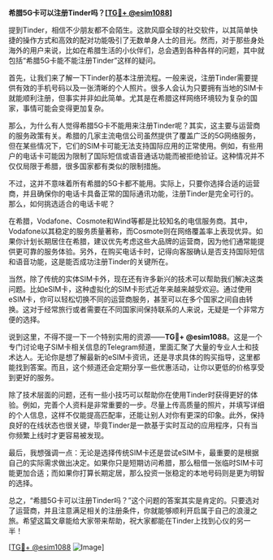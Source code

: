 **希腊5G卡可以注册Tinder吗？[[TG💪+ @esim1088](https://t.me/s/esim1088)]**

提到Tinder，相信不少朋友都不会陌生。这款风靡全球的社交软件，以其简单快捷的操作方式和高效的配对功能吸引了无数单身人士的目光。然而，对于那些身处海外的用户来说，比如在希腊生活的小伙伴们，总会遇到各种各样的问题，其中就包括“希腊5G卡能不能注册Tinder”这样的疑问。

首先，让我们来了解一下Tinder的基本注册流程。一般来说，注册Tinder需要提供有效的手机号码以及一张清晰的个人照片。很多人会认为只要拥有当地的SIM卡就能顺利注册，但事实并非如此简单。尤其是在希腊这样网络环境较为复杂的国家，事情可能会变得更加复杂。

那么，为什么有人觉得希腊5G卡不能用来注册Tinder呢？其实，这主要与运营商的服务政策有关。希腊的几家主流电信公司虽然提供了覆盖广泛的5G网络服务，但在某些情况下，它们的SIM卡可能无法支持国际应用的正常使用。例如，有些用户的电话卡可能因为限制了国际短信或语音通话功能而被拒绝验证。这种情况并不仅仅局限于希腊，很多国家都有类似的限制措施。

不过，这并不意味着所有希腊的5G卡都不能用。实际上，只要你选择合适的运营商，并且确保你的电话卡具备正常的国际通讯功能，注册Tinder是完全可行的。那么，如何挑选适合的电话卡呢？

在希腊，Vodafone、Cosmote和Wind等都是比较知名的电信服务商。其中，Vodafone以其稳定的服务质量著称，而Cosmote则在网络覆盖率上表现优异。如果你计划长期居住在希腊，建议优先考虑这些大品牌的运营商，因为他们通常能提供更可靠的服务体验。另外，在购买电话卡时，记得向客服确认是否支持国际短信和语音功能，这是能否成功注册Tinder的关键所在。

当然，除了传统的实体SIM卡外，现在还有许多新兴的技术可以帮助我们解决这类问题。比如eSIM卡，这种虚拟化的SIM卡形式近年来越来越受欢迎。通过使用eSIM卡，你可以轻松切换不同的运营商服务，甚至可以在多个国家之间自由转换。这对于经常旅行或者需要在不同国家间保持联系的人来说，无疑是一个非常方便的选择。

说到这里，不得不提一下一个特别实用的资源——**TG💪+ @esim1088**。这是一个专门讨论电子SIM卡相关信息的Telegram频道，里面汇聚了大量的专业人士和技术达人。无论你是想了解最新的eSIM卡资讯，还是寻求具体的购买指导，这里都能找到答案。而且，这个频道还会定期分享一些优惠活动，让你以更低的价格享受到更好的服务。

除了技术层面的问题，还有一些小技巧可以帮助你在使用Tinder时获得更好的体验。例如，完善个人资料是非常重要的一步。尽量上传高质量的照片，并填写详细的个人信息，这样不仅能提高匹配率，还能让别人对你有更深的印象。此外，保持良好的在线状态也很关键，毕竟Tinder是一款基于实时互动的应用程序，只有当你频繁上线时才更容易被发现。

最后，我想强调一点：无论是选择传统SIM卡还是尝试eSIM卡，最重要的是根据自己的实际需求做出决定。如果你只是短期访问希腊，那么租借一张临时SIM卡可能更加合适；而如果你打算长期定居，那么投资一张稳定的本地号码则是更为明智的选择。

总之，“希腊5G卡可以注册Tinder吗？”这个问题的答案其实是肯定的。只要选对了运营商，并且注意满足相关的注册条件，你就能够顺利开启属于自己的浪漫之旅。希望这篇文章能给大家带来帮助，祝大家都能在Tinder上找到心仪的另一半！

[[TG💪+ @esim1088](https://t.me/s/esim1088) ![Image](https://i.postimg.cc/4NQfJmqS/Snipaste-2025-05-13-00-14-12.png)]